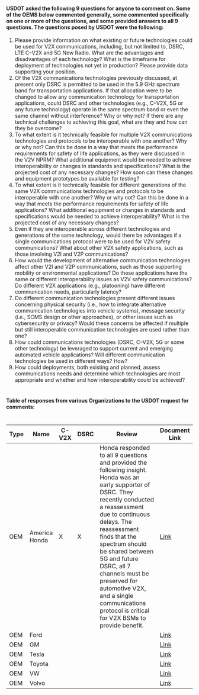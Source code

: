 #### USDOT asked the following 9 questions for anyone to comment on. Some of the OEMS below commented generally, some commented specifically on one or more of the questions, and some provided answers to all 9 questions. The questions posed by USDOT were the following:

1. Please provide information on what existing or future technologies could be used for V2X communications, including, but not limited to, DSRC, LTE C–V2X and 5G New Radio. What are the advantages and disadvantages of each technology? What is the timeframe for deployment of technologies not yet in production? Please provide data supporting your position.
2. Of the V2X communications technologies previously discussed, at present only DSRC is permitted to be used in the 5.9 GHz spectrum band for transportation applications. If that allocation were to be changed to allow any communication technology for transportation applications, could DSRC and other technologies (e.g., C–V2X, 5G or any future technology) operate in the same spectrum band or even the same channel without interference? Why or why not? If there are any technical challenges to achieving this goal, what are they and how can they be overcome?
3. To what extent is it technically feasible for multiple V2X communications technologies and protocols to be interoperable with one another? Why or why not? Can this be done in a way that meets the performance requirements for safety of life applications, as they were discussed in the V2V NPRM? What additional equipment would be needed to achieve interoperability or changes in standards and specifications? What is the projected cost of any necessary changes? How soon can these changes and equipment prototypes be available for testing?
4. To what extent is it technically feasible for different generations of the same V2X communications technologies and protocols to be interoperable with one another? Why or why not? Can this be done in a way that meets the performance requirements for safety of life applications? What additional equipment or changes in standards and specifications would be needed to achieve interoperability? What is the projected cost of any necessary changes?
5. Even if they are interoperable across different technologies and generations of the same technology, would there be advantages if a single communications protocol were to be used for V2V safety communications? What about other V2X safety applications, such as those involving V2I and V2P communications?
6. How would the development of alternative communication technologies affect other V2I and V2P communications, such as those supporting mobility or environmental applications? Do these applications have the same or different interoperability issues as V2V safety communications? Do different V2X applications (e.g., platooning) have different communication needs, particularly latency?
7. Do different communication technologies present different issues concerning physical security (i.e., how to integrate alternative communication technologies into vehicle systems), message security (i.e., SCMS design or other approaches), or other issues such as cybersecurity or privacy? Would these concerns be affected if multiple but still interoperable communication technologies are used rather than one?
8. How could communications technologies (DSRC, C–V2X, 5G or some other technology) be leveraged to support current and emerging automated vehicle applications? Will different communication technologies be used in different ways? How?
9. How could deployments, both existing and planned, assess communications needs and determine which technologies are most appropriate and whether and how interoperability could be achieved?

#
#
#### Table of responses from various Organizations to the USDOT request for comments:

#
Type | Name | C-V2X | DSRC | Review | Document Link
---- | ---- | ---- | ---- | ---- | ---- |
OEM | America Honda| X | X | Honda responded to all 9 questions and provided the following insight. Honda was an early supporter of DSRC. They recently conducted a reassessment due to continuous delays. The reassessment finds that the spectrum should be shared between 5G and future DSRC, all 7 channels must be preserved for automotive V2X, and a single communications protocol is critical for V2X BSMs to provide benefit. |[Link]( https://github.com/lslangley/CV_Comments/blob/master/OEMs/Comment_from_American_Honda_Motor_Co_.pdf)
OEM | Ford | | | | [Link](https://github.com/lslangley/CV_Comments/blob/master/OEMs/Comment_from_Ford_Motor_Company.pdf)
OEM | GM | | | | [Link](https://github.com/lslangley/CV_Comments/blob/master/OEMs/Comment_from_General_Motors_Company.pdf)
OEM | Tesla | | | | [Link](https://github.com/lslangley/CV_Comments/blob/master/OEMs/Comment_from_Tesla%2C_Inc_.pdf)
OEM | Toyota | | | | [Link](https://github.com/lslangley/CV_Comments/blob/master/OEMs/Comment_from_Toyota_Motor_North_America%2C_Inc_.pdf)
OEM | VW | | | | [Link](https://github.com/lslangley/CV_Comments/blob/master/OEMs/Comment_from_Volkswagen_Group_of_America.pdf)
OEM | Volvo | | | | [Link](https://github.com/lslangley/CV_Comments/blob/master/OEMs/Comment_from_Volvo_Group_North_America.pdf)

